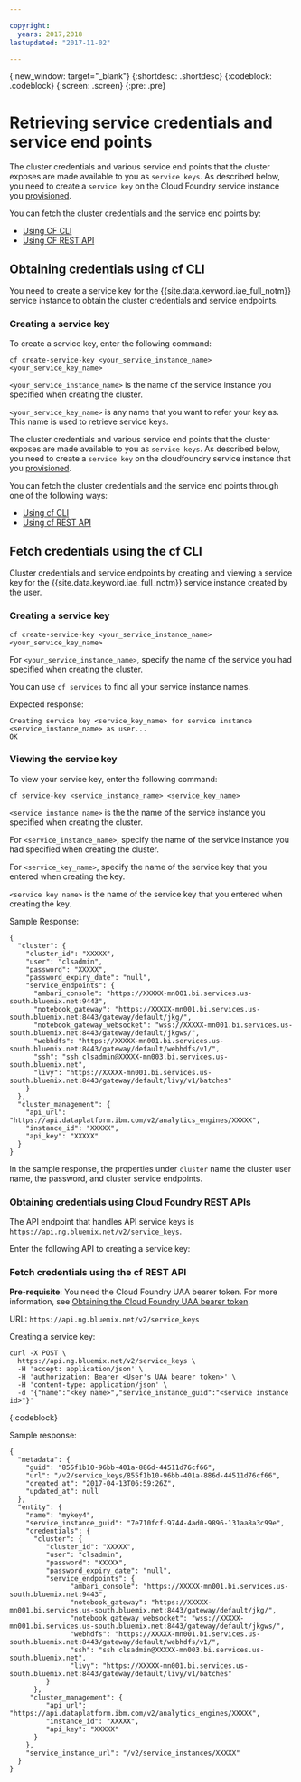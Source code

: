```yaml
---

copyright:
  years: 2017,2018
lastupdated: "2017-11-02"

---
```


<!-- Attribute definitions -->
{:new_window: target="_blank"}
{:shortdesc: .shortdesc}
{:codeblock: .codeblock}
{:screen: .screen}
{:pre: .pre}

# Retrieving service credentials and service end points

The cluster credentials and various service end points that the cluster exposes are made available to you as `service keys`. As described below, you need to create a `service key` on the Cloud Foundry service instance you [provisioned](./provisioning.html#how-to-provision-a-service-instance).

You can fetch the cluster credentials and the service end points by:
* [Using CF CLI](#obtaining-credentials-using-cfcli)
* [Using CF REST API](#obtaining-credentials-using-cloud-foundry-rest-apis)

## Obtaining credentials using cf CLI

You need to create a service key for the {{site.data.keyword.iae_full_notm}} service instance to obtain the cluster credentials and service endpoints.

### Creating a service key
To create a service key, enter the following command:

```
cf create-service-key <your_service_instance_name> <your_service_key_name>
```
`<your_service_instance_name>` is the name of the service instance you  specified when creating the cluster.

`<your_service_key_name>` is any name that you want to refer your key as. This name is used to retrieve service keys.  

The cluster credentials and various service end points that the cluster exposes are made available to you as `service keys`. As described below, you need to create a `service key` on the cloudfoundry service instance that you [provisioned](./provisioning.html#how-to-provision-a-service-instance).

You can fetch the cluster credentials and the service end points through one of the following ways:

* [Using cf CLI](#fetch-credentials-using-the-cf-cli)
* [Using cf REST API](#fetch-credentials-using-the-cf-rest-api)

## Fetch credentials using the cf CLI
Cluster credentials and service endpoints by creating and viewing a service key for the {{site.data.keyword.iae_full_notm}} service instance created by the user.

### Creating a service key
```
cf create-service-key <your_service_instance_name> <your_service_key_name>
```
For `<your_service_instance_name>`, specify the name of the service you had specified when creating the cluster.

You can use `cf services` to find all your service instance names.

Expected response:

```
Creating service key <service_key_name> for service instance <service_instance_name> as user...
OK
```

### Viewing the service key
To view your service key, enter the following command:

```
cf service-key <service_instance_name> <service_key_name>
```

`<service instance name>` is the the name of the service instance you  specified when creating the cluster.

For `<service_instance_name>`, specify the name of the service instance you had specified when creating the cluster.

For `<service_key_name>`, specify the name of the service key that you entered when creating the key.

`<service key name>` is the name of the service key that you entered when creating the key.

Sample Response:

```
{
  "cluster": {
    "cluster_id": "XXXXX",
    "user": "clsadmin",
    "password": "XXXXX",
    "password_expiry_date": "null",
    "service_endpoints": {
      "ambari_console": "https://XXXXX-mn001.bi.services.us-south.bluemix.net:9443",
      "notebook_gateway": "https://XXXXX-mn001.bi.services.us-south.bluemix.net:8443/gateway/default/jkg/",
      "notebook_gateway_websocket": "wss://XXXXX-mn001.bi.services.us-south.bluemix.net:8443/gateway/default/jkgws/",
      "webhdfs": "https://XXXXX-mn001.bi.services.us-south.bluemix.net:8443/gateway/default/webhdfs/v1/",
      "ssh": "ssh clsadmin@XXXXX-mn003.bi.services.us-south.bluemix.net",
      "livy": "https://XXXXX-mn001.bi.services.us-south.bluemix.net:8443/gateway/default/livy/v1/batches"
    }
  },
  "cluster_management": {
    "api_url": "https://api.dataplatform.ibm.com/v2/analytics_engines/XXXXX",
    "instance_id": "XXXXX",
    "api_key": "XXXXX"
  }
}
```
In the sample response, the properties under `cluster` name the cluster user name, the password, and cluster service endpoints.


### Obtaining credentials using Cloud Foundry REST APIs

The API endpoint that handles API service keys is `https://api.ng.bluemix.net/v2/service_keys`.

Enter the following API to creating a service key:

### Fetch credentials using the cf REST API

**Pre-requisite**: You need the Cloud Foundry UAA bearer token. For more information, see [Obtaining the Cloud Foundry UAA bearer token](./provisioning.html#Obtaining-the-Cloud-Foundry-UAA-bearer-token).

URL: `https://api.ng.bluemix.net/v2/service_keys`<br>

Creating a service key:
```
curl -X POST \
  https://api.ng.bluemix.net/v2/service_keys \
  -H 'accept: application/json' \
  -H 'authorization: Bearer <User's UAA bearer token>' \
  -H 'content-type: application/json' \
  -d '{"name":"<key name>","service_instance_guid":"<service instance id>"}'
```
{:codeblock}

Sample response:
```
{
  "metadata": {
    "guid": "855f1b10-96bb-401a-886d-44511d76cf66",
    "url": "/v2/service_keys/855f1b10-96bb-401a-886d-44511d76cf66",
    "created_at": "2017-04-13T06:59:26Z",
    "updated_at": null
  },
  "entity": {
    "name": "mykey4",
    "service_instance_guid": "7e710fcf-9744-4ad0-9896-131aa8a3c99e",
    "credentials": {
      "cluster": {
         "cluster_id": "XXXXX",
         "user": "clsadmin",
         "password": "XXXXX",
         "password_expiry_date": "null",
         "service_endpoints": {
               "ambari_console": "https://XXXXX-mn001.bi.services.us-south.bluemix.net:9443",
               "notebook_gateway": "https://XXXXX-mn001.bi.services.us-south.bluemix.net:8443/gateway/default/jkg/",
               "notebook_gateway_websocket": "wss://XXXXX-mn001.bi.services.us-south.bluemix.net:8443/gateway/default/jkgws/",
               "webhdfs": "https://XXXXX-mn001.bi.services.us-south.bluemix.net:8443/gateway/default/webhdfs/v1/",
               "ssh": "ssh clsadmin@XXXXX-mn003.bi.services.us-south.bluemix.net",
               "livy": "https://XXXXX-mn001.bi.services.us-south.bluemix.net:8443/gateway/default/livy/v1/batches"
         }
      },
     "cluster_management": {
         "api_url": "https://api.dataplatform.ibm.com/v2/analytics_engines/XXXXX",
         "instance_id": "XXXXX",
         "api_key": "XXXXX"
      }
    },
    "service_instance_url": "/v2/service_instances/XXXXX"
  }
}
```
